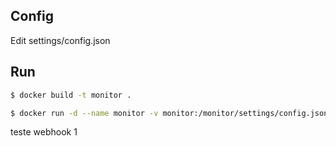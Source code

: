 ## Config

Edit settings/config.json

## Run

``` bash
$ docker build -t monitor .

$ docker run -d --name monitor -v monitor:/monitor/settings/config.json monitor

```

teste webhook 1

